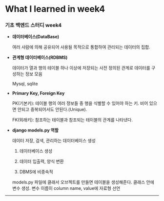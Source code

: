 # What I learned in week4

### 기초 백엔드 스터디 week4

- **데이터베이스(DataBase)**

  여러 사람에 의해 공유되어 사용될 목적으로 통합하여 관리되는 데이터의 집합.

- **관계형 데이터베이스(RDBMS)**

  데이터가 열과 행의 테이블 하나 이상에 저장되는 사전 정의된 관계로 데이터를 구성하는 정보 모음

  Mysql, sqlite

- **Primary Key, Foreign Key**

  PK(기본키): 테이블 행의 여러 정보들 중 행을 식별할 수 있어야 하는 키. 비어 있으면 안되고 중복되어서도 안된다.(Unique).

  FK(외래키): 참조하는 테이블과 참조되는 테이블의 관계를 나타낸다.

- **django models.py 역할**

  데이터 저장, 검색, 관리하는 데이터베이스 생성

  1. 데이터베이스 생성

  2. 데이터 입출력, 양식 변환

  3. DBMS에 비종속적

  models.py 파일에 클래서 오브젝트를 만들면 테이블을 생성해준다.
  클래스 안에 변수 생성. 변수 이름이 column name, value에 자료형 선언

---
